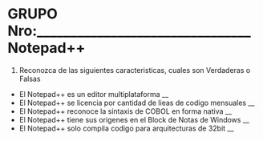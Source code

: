 GRUPO Nro:________________________________                         Notepad++
============================================================================

1. Reconozca de las siguientes caracteristicas, cuales son Verdaderas o Falsas
* El Notepad++ es un editor multiplataforma                             __
* El Notepad++ se licencia por cantidad de lieas de codigo mensuales    __
* El Notepad++ reconoce la sintaxis de COBOL en forma nativa            __
* El Notepad++ tiene sus origenes en el Block de Notas de Windows       __
* El Notepad++ solo compila codigo para arquitecturas de 32bit          __
